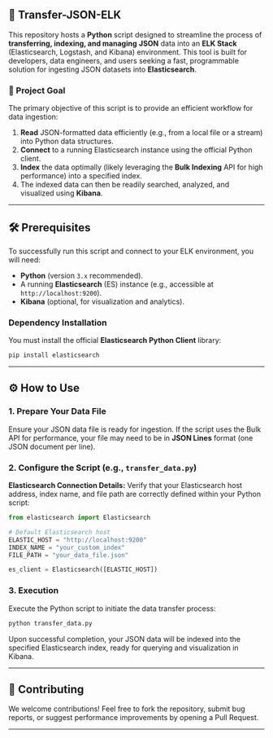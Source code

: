 ## 🐍 Transfer-JSON-ELK

This repository hosts a **Python** script designed to streamline the process of **transferring, indexing, and managing** **JSON** data into an **ELK Stack** (Elasticsearch, Logstash, and Kibana) environment. This tool is built for developers, data engineers, and users seeking a fast, programmable solution for ingesting JSON datasets into **Elasticsearch**.

### 🎯 Project Goal

The primary objective of this script is to provide an efficient workflow for data ingestion:

1.  **Read** JSON-formatted data efficiently (e.g., from a local file or a stream) into Python data structures.
2.  **Connect** to a running Elasticsearch instance using the official Python client.
3.  **Index** the data optimally (likely leveraging the **Bulk Indexing** API for high performance) into a specified index.
4.  The indexed data can then be readily searched, analyzed, and visualized using **Kibana**.

-----

## 🛠 Prerequisites

To successfully run this script and connect to your ELK environment, you will need:

  * **Python** (version `3.x` recommended).
  * A running **Elasticsearch** (ES) instance (e.g., accessible at `http://localhost:9200`).
  * **Kibana** (optional, for visualization and analytics).

### Dependency Installation

You must install the official **Elasticsearch Python Client** library:

```bash
pip install elasticsearch
```

-----

## ⚙️ How to Use

### 1\. Prepare Your Data File

Ensure your JSON data file is ready for ingestion. If the script uses the Bulk API for performance, your file may need to be in **JSON Lines** format (one JSON document per line).

### 2\. Configure the Script (e.g., `transfer_data.py`)

**Elasticsearch Connection Details:**
Verify that your Elasticsearch host address, index name, and file path are correctly defined within your Python script:

```python
from elasticsearch import Elasticsearch

# Default Elasticsearch host
ELASTIC_HOST = "http://localhost:9200"
INDEX_NAME = "your_custom_index"
FILE_PATH = "your_data_file.json"

es_client = Elasticsearch([ELASTIC_HOST]) 
```

### 3\. Execution

Execute the Python script to initiate the data transfer process:

```bash
python transfer_data.py
```

Upon successful completion, your JSON data will be indexed into the specified Elasticsearch index, ready for querying and visualization in Kibana.

-----

## 🤝 Contributing

We welcome contributions\! Feel free to fork the repository, submit bug reports, or suggest performance improvements by opening a Pull Request.

-----

